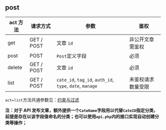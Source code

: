 ## post

| act 方法 | 请求方式   | 参数                                                     | 鉴权               |
| -------- | ---------- | -------------------------------------------------------- | ------------------ |
| get      | GET / POST | 文章 `id`                                                | 非公开文章需鉴权   |
| post     | POST       | `Post`定义字段                                           | 必须               |
| delete   | GET / POST | 文章 `id`                                                | 必须               |
| list     | GET / POST | `cate_id`, `tag_id`, `auth_id`, `type`, `date`, `manage` | 未鉴权请求数量受限 |

`act=list`方法共通参数见：[约束与过滤](dev-api-design?id=约束与过滤 "约束与过滤")

**注：对于 API 发布文章，额外提供一个`CateName`字段用以代替`CateID`指定分类，前提是存在以该字段值命名的分类；也可以使用`api.php`内的接口实现自动创建分类等操作；**

